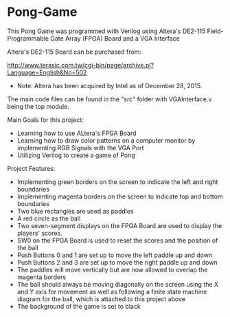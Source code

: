 # Pong-Game
This Pong Game was programmed with Verilog using Altera's DE2-115 Field-Programmable Gate Array (FPGA) Board and a VGA Interface

Altera's DE2-115 Board can be purchased from: 

http://www.terasic.com.tw/cgi-bin/page/archive.pl?Language=English&No=502
  - Note: Altera has been acquired by Intel as of December 28, 2015.

The main code files can be found in the "src" folder with VGAInterface.v being the top module.

Main Goals for this project:
  - Learning how to use ALtera's FPGA Board
  - Learning how to draw color patterns on a computer monitor by implementing RGB Signals with the VGA Port
  - Utilizing Verilog to create a game of Pong
  
Project Features:
  - Implementing green borders on the screen to indicate the left and right boundaries
  - Implementing magenta borders on the screen to indicate top and bottom boundaries
  - Two blue rectangles are used as paddles
  - A red circle as the ball
  - Two seven-segment displays on the FPGA Board are used to display the players' scores. 
  - SW0 on the FPGA Board is used to reset the scores and the position of the ball
  - Push Buttons 0 and 1 are set up to move the left paddle up and down
  - Push Buttons 2 and 3 are set up to move the right paddle up and down
  - The paddles will move vertically but are now allowed to overlap the magenta borders
  - The ball should always be moving diagonally on the screen using the X and Y axis for movement as well as following a finite state machine diagram for the ball, which is attached to this project above
  - The background of the game is set to black

